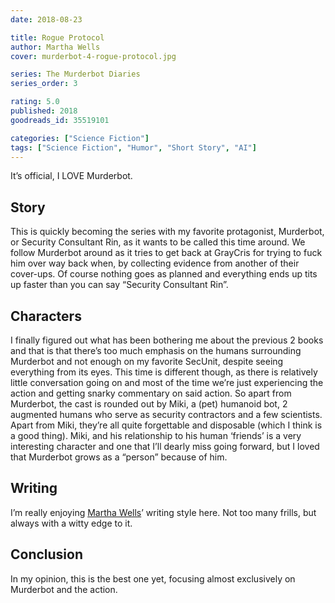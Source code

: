```yaml
---
date: 2018-08-23

title: Rogue Protocol
author: Martha Wells
cover: murderbot-4-rogue-protocol.jpg

series: The Murderbot Diaries
series_order: 3

rating: 5.0
published: 2018
goodreads_id: 35519101

categories: ["Science Fiction"]
tags: ["Science Fiction", "Humor", "Short Story", "AI"]
---
```


It’s official, I LOVE Murderbot.

<!--more-->

## Story

This is quickly becoming the series with my favorite protagonist, Murderbot, or Security Consultant Rin, as it wants to be called this time around. We follow Murderbot around as it tries to get back at GrayCris for trying to fuck him over way back when, by collecting evidence from another of their cover-ups. Of course nothing goes as planned and everything ends up tits up faster than you can say “Security Consultant Rin”.

## Characters

I finally figured out what has been bothering me about the previous 2 books and that is that there’s too much emphasis on the humans surrounding Murderbot and not enough on my favorite SecUnit, despite seeing everything from its eyes. This time is different though, as there is relatively little conversation going on and most of the time we’re just experiencing the action and getting snarky commentary on said action. So apart from Murderbot, the cast is rounded out by Miki, a (pet) humanoid bot, 2 augmented humans who serve as security contractors and a few scientists. Apart from Miki, they’re all quite forgettable and disposable (which I think is a good thing). Miki, and his relationship to his human ‘friends’ is a very interesting character and one that I’ll dearly miss going forward, but I loved that Murderbot grows as a “person” because of him.

## Writing

I’m really enjoying [Martha Wells](../_authors/martha-wells.md)’ writing style here. Not too many frills, but always with a witty edge to it.

## Conclusion

In my opinion, this is the best one yet, focusing almost exclusively on Murderbot and the action.
